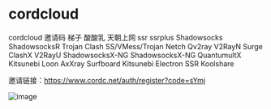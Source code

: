 # cordcloud 
cordcloud 邀请码 梯子 酸酸乳 天朝上网 ssr ssrplus Shadowsocks ShadowsocksR Trojan Clash SS/VMess/Trojan  Netch  Qv2ray V2RayN Surge ClashX V2RayU ShadowsocksX-NG ShadowsocksX-NG QuantumultX Kitsunebi Loon AxXray Surfboard Kitsunebi Electron SSR Koolshare 

邀请链接：https://www.cordc.net/auth/register?code=sYmj

![image](https://github.com/johngui/cordcloud/assets/26018046/c9f7494b-5aa0-4b1a-b989-c6a4a5f138e5)
